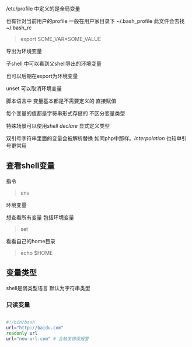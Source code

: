 
/etc/profile
中定义的是全局变量 

也有针对当前用户的profile 一般在用户家目录下
~/.bash_profile 此文件会去找~/.bash_rc

> export SOME_VAR=SOME_VALUE

导出为环境变量

子shell 中可以看到父shell导出的环境变量

也可以后期在export为环境变量

unset 可以取消环境变量 

脚本语言中 变量基本都是不需要定义的 直接赋值

每个变量的值都是字符串形式存储的 不区分变量类型

特殊场景可以使用*shell declare* 显式定义类型

双引号字符串里面的变量会被解析替换 如同php中那样。*Interpolation* 也较单引号更常用

## 查看shell变量

指令
> env

环境变量 


想查看所有变量 包括环境变量

> set

看看自己的home目录
> echo $HOME

## 变量类型

shell是弱类型语言 默认为字符串类型 

### 只读变量
~~~bash

#!/bin/bash
url="http://baidu.com"
readonly url
url="new-url.com" # 会触发错误报警

~~~